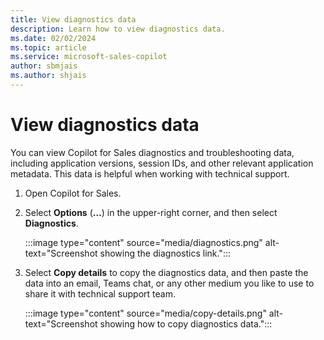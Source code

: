 ```yaml
---
title: View diagnostics data
description: Learn how to view diagnostics data.
ms.date: 02/02/2024
ms.topic: article
ms.service: microsoft-sales-copilot
author: sbmjais
ms.author: shjais
---
```


# View diagnostics data

You can view Copilot for Sales diagnostics and troubleshooting data, including application versions, session IDs, and other relevant application metadata. This data is helpful when working with technical support.

1. Open Copilot for Sales.

1. Select **Options** (**...**) in the upper-right corner, and then select **Diagnostics**.

   :::image type="content" source="media/diagnostics.png" alt-text="Screenshot showing the diagnostics link.":::

1. Select **Copy details** to copy the diagnostics data, and then paste the data into an email, Teams chat, or any other medium you like to use to share it with technical support team.

   :::image type="content" source="media/copy-details.png" alt-text="Screenshot showing how to copy diagnostics data.":::
